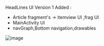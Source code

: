 HeadLines UI Version 1 Added : 
- Article fragment's -> itemview UI ,frag UI
- MainActivity UI
- navGraph,Bottom navigation,drawables

![image](https://github.com/user-attachments/assets/c73ac180-f2f1-46a6-beb7-55cf5355b49a)
